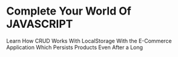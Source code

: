 # Complete Your World Of JAVASCRIPT
Learn How CRUD Works With LocalStorage With the E-Commerce Application Which Persists Products Even After a Long
